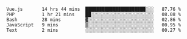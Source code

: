 <!--START_SECTION:waka-->

```text
Vue.js       14 hrs 44 mins  ██████████████████████░░░   87.76 %
PHP          1 hr 21 mins    ██░░░░░░░░░░░░░░░░░░░░░░░   08.08 %
Bash         28 mins         ▓░░░░░░░░░░░░░░░░░░░░░░░░   02.86 %
JavaScript   9 mins          ▒░░░░░░░░░░░░░░░░░░░░░░░░   00.95 %
Text         2 mins          ░░░░░░░░░░░░░░░░░░░░░░░░░   00.27 %
```

<!--END_SECTION:waka-->
